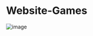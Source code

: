 # Website-Games
![image](https://github.com/M3MONs/Website-Games/assets/67465063/b672d671-fe79-42f9-b32a-27b08144d603)
